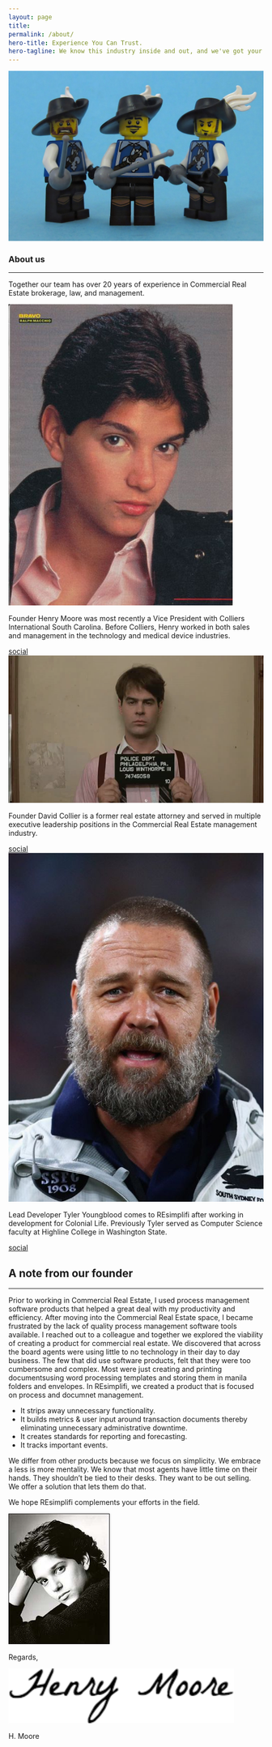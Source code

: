 ```yaml
---
layout: page
title:
permalink: /about/
hero-title: Experience You Can Trust.
hero-tagline: We know this industry inside and out, and we've got your back.
---
```


<section>
  <article class="feature">
    <img src="../images/team.jpg" alt="">
  </article>
  <article class="feature">
    <h1>About us</h1><hr>
    <p>Together our team has over 20 years of experience in Commercial Real Estate brokerage, law, and management.</p>
  </article>
</section>

<section class="team col-3">

  <article>
    <img src="../images/henry_moore.jpg" alt="Henry Moore">
    <p>Founder Henry Moore was most recently a Vice President with Colliers International South Carolina. Before Colliers, Henry worked in both sales and management in the technology and medical device industries.</p>
    <a href="" class="button">social</a>
  </article>

  <article>
    <img src="../images/david_collier.png" alt="David Collier">
    <p>Founder David Collier is a former real estate attorney and served in multiple executive leadership positions in the Commercial Real Estate management industry.</p>
    <a href="" class="button">social</a>
  </article>

  <article>
    <img src="../images/tyler_youngblood.jpg" alt="Tyler Youngblood">
    <p>Lead Developer Tyler Youngblood comes to REsimplifi after working in development for Colonial Life. Previously Tyler served as Computer Science faculty at Highline College in Washington State.</p>
    <a href="" class="button">social</a>
  </article>

</section>

<section class="open-letter">

  <h1>A note from our founder</h1><hr>

  <p>Prior to working in Commercial Real Estate, I used process management software products that helped a great deal with my productivity and efficiency. After moving into the Commercial Real Estate space, I became frustrated by the lack of quality process management software tools available. I reached out to a colleague and together we explored the viability of creating a product for commercial real estate. We discovered that across the board agents were using little to no technology in their day to day business. The few that did use software products, felt that they were too cumbersome and complex. Most were just creating and printing documentsusing word processing templates and storing them in manila folders and envelopes. In REsimplifi, we created a product that is focused on process and documnet management.</p>

  <ul>
    <li>It strips away unnecessary functionality.</li>
    <li>It builds metrics &amp; user input around transaction documents thereby eliminating
unnecessary administrative downtime.</li>
    <li>It creates standards for reporting and forecasting.</li>
    <li>It tracks important events.</li>
  </ul>

  <p>We differ from other products because we focus on simplicity. We embrace a less is more mentality. We know that most agents have little time on their hands. They shouldn’t be tied to their desks. They want to be out selling. We offer a solution that lets them do that.</p>

  <p>We hope REsimplifi complements your efforts in the field.</p>

  <section class="signature">
    <img class="headshot" src="../images/henry_moore_2.jpg" alt="Henry Moore">
    <div class="flex-col">
      <p>Regards,</p>
      <img class="signature" src="../images/signature.svg" alt="signature"></img>
      <p>H. Moore</p>
    </div>

  </section>

</section>
